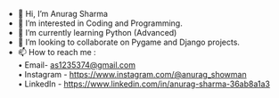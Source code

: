 - 👋 Hi, I’m Anurag Sharma
- 👀 I’m interested in Coding and Programming.
- 🌱 I’m currently learning Python (Advanced)
- 💞️ I’m looking to collaborate on Pygame and Django projects.
- 📫 How to reach me :<br>
        • Email- as1235374@gmail.com <br>
        • Instagram - https://www.instagram.com/@anurag_showman <br>
        • LinkedIn - https://www.linkedin.com/in/anurag-sharma-36ab8a1a3 <br>



<!---
Anurag-PyDev/Anurag-PyDev is a ✨ special ✨ repository because its `README.md` (this file) appears on your GitHub profile.
You can click the Preview link to take a look at your changes.
--->
